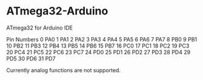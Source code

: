 ATmega32-Arduino
================

ATmega32 for Arduino IDE

Pin Numbers
0	PA0
1	PA1
2	PA2
3	PA3
4	PA4
5	PA5
6	PA6
7	PA7
8	PB0
9	PB1
10	PB2
11	PB3
12	PB4
13	PB5
14	PB6
15	PB7
16	PC0
17	PC1
18	PC2
19	PC3
20	PC4
21	PC5
22	PC6
23	PC7
24	PD0
25	PD1
26	PD2
27	PD3
28	PD4
29	PD5
30	PD6
31	PD7

Currently analog functions are not supported.